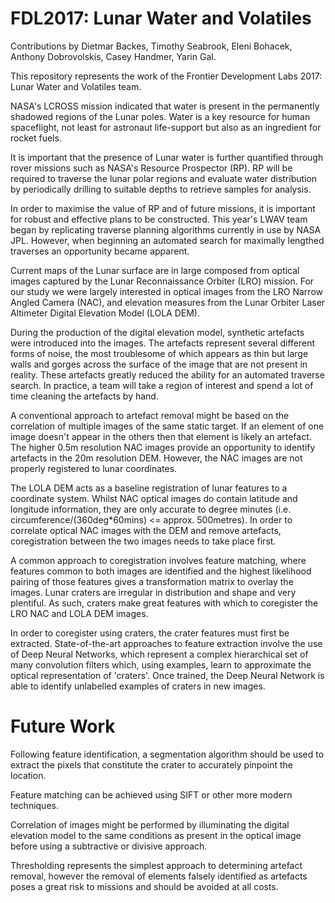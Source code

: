 # FDL2017: Lunar Water and Volatiles
Contributions by Dietmar Backes, Timothy Seabrook, Eleni Bohacek, Anthony Dobrovolskis, Casey Handmer, Yarin Gal.

This repository represents the work of the Frontier Development Labs 2017: Lunar Water and Volatiles team.

NASA's LCROSS mission indicated that water is present in the permanently shadowed regions of the Lunar poles. Water is a key resource for human spaceflight, not least for astronaut life-support but also as an ingredient for rocket fuels.

It is important that the presence of Lunar water is further quantified through rover missions such as NASA's Resource Prospector (RP).
RP will be required to traverse the lunar polar regions and evaluate water distribution by periodically drilling to suitable depths to retrieve samples for analysis.

In order to maximise the value of RP and of future missions, it is important for robust and effective plans to be constructed.
This year's LWAV team began by replicating traverse planning algorithms currently in use by NASA JPL. 
However, when beginning an automated search for maximally lengthed traverses an opportunity became apparent.

Current maps of the Lunar surface are in large composed from optical images captured by the Lunar Reconnaissance Orbiter (LRO) mission.
For our study we were largely interested in optical images from the LRO Narrow Angled Camera (NAC), and elevation measures from the Lunar Orbiter Laser Altimeter Digital Elevation Model (LOLA DEM).

During the production of the digital elevation model, synthetic artefacts were introduced into the images. 
The artefacts represent several different forms of noise, the most troublesome of which appears as thin but large walls and gorges across the surface of the image that are not present in reality.
These artefacts greatly reduced the ability for an automated traverse search. In practice, a team will take a region of interest and spend a lot of time cleaning the artefacts by hand.

A conventional approach to artefact removal might be based on the correlation of multiple images of the same static target. If an element of one image doesn't appear in the others then that element is likely an artefact.
The higher 0.5m resolution NAC images provide an opportunity to identify artefacts in the 20m resolution DEM. However, the NAC images are not properly registered to lunar coordinates.

The LOLA DEM acts as a baseline registration of lunar features to a coordinate system. Whilst NAC optical images do contain latitude and longitude information, they are only accurate to degree minutes (i.e. circumference/(360deg*60mins) <= approx. 500metres).
In order to correlate optical NAC images with the DEM and remove artefacts, coregistration between the two images needs to take place first.

A common approach to coregistration involves feature matching, where features common to both images are identified and the highest likelihood pairing of those features gives a transformation matrix to overlay the images.
Lunar craters are irregular in distribution and shape and very plentiful. As such, craters make great features with which to coregister the LRO NAC and LOLA DEM images.

In order to coregister using craters, the crater features must first be extracted.
State-of-the-art approaches to feature extraction involve the use of Deep Neural Networks, which represent a complex hierarchical set of many convolution filters which, using examples, learn to approximate the optical representation of 'craters'.
Once trained, the Deep Neural Network is able to identify unlabelled examples of craters in new images.

# Future Work
Following feature identification, a segmentation algorithm should be used to extract the pixels that constitute the crater to accurately pinpoint the location.

Feature matching can be achieved using SIFT or other more modern techniques.

Correlation of images might be performed by illuminating the digital elevation model to the same conditions as present in the optical image before using a subtractive or divisive approach.

Thresholding represents the simplest approach to determining artefact removal, however the removal of elements falsely identified as artefacts poses a great risk to missions and should be avoided at all costs.
